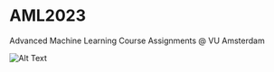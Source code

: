 # AML2023
 Advanced Machine Learning Course Assignments @ VU Amsterdam

 ![Alt Text](https://media.tenor.com/QLh0PhunTj8AAAAC/anime-typing.gif)
